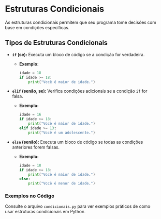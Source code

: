 # Estruturas Condicionais

As estruturas condicionais permitem que seu programa tome decisões com base em condições específicas. 

## Tipos de Estruturas Condicionais

- **`if` (se):** Executa um bloco de código se a condição for verdadeira.
  - **Exemplo:**
    ```python
    idade = 18
    if idade >= 18:
        print("Você é maior de idade.")
    ```

- **`elif` (senão, se):** Verifica condições adicionais se a condição `if` for falsa.
  - **Exemplo:**
    ```python
    idade = 16
    if idade >= 18:
        print("Você é maior de idade.")
    elif idade >= 13:
        print("Você é um adolescente.")
    ```

- **`else` (senão):** Executa um bloco de código se todas as condições anteriores forem falsas.
  - **Exemplo:**
    ```python
    idade = 10
    if idade >= 18:
        print("Você é maior de idade.")
    else:
        print("Você é menor de idade.")
    ```

### Exemplos no Código

Consulte o arquivo `condicionais.py` para ver exemplos práticos de como usar estruturas condicionais em Python.